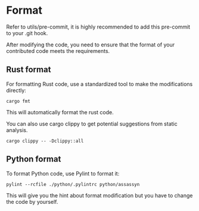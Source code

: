 # Format

Refer to utils/pre-commit, it is highly recommended to add this pre-commit to your .git hook.

After modifying the code, you need to ensure that the format of your contributed code meets the requirements.

## Rust format

For formatting Rust code, use a standardized tool to make the modifications directly:

```
cargo fmt
```

This will automatically format the rust code.

You can also use cargo clippy to get potential suggestions from static analysis.

```
cargo clippy -- -Dclippy::all
```

## Python format

To format Python code, use Pylint to format it:

```
pylint --rcfile ./python/.pylintrc python/assassyn
```

This will give you the hint about format modification but you have to change the code by yourself.
